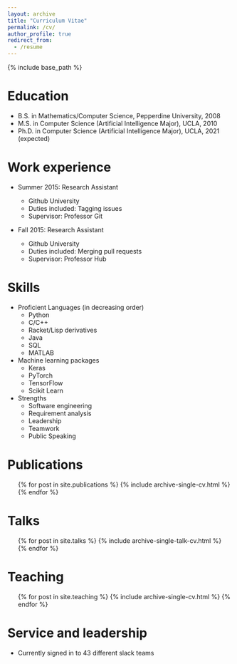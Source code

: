 ```yaml
---
layout: archive
title: "Curriculum Vitae"
permalink: /cv/
author_profile: true
redirect_from:
  - /resume
---
```


{% include base_path %}

Education
======
* B.S. in Mathematics/Computer Science, Pepperdine University, 2008
* M.S. in Computer Science (Artificial Intelligence Major), UCLA, 2010
* Ph.D. in Computer Science (Artificial Intelligence Major), UCLA, 2021 (expected)

Work experience
======
* Summer 2015: Research Assistant
  * Github University
  * Duties included: Tagging issues
  * Supervisor: Professor Git

* Fall 2015: Research Assistant
  * Github University
  * Duties included: Merging pull requests
  * Supervisor: Professor Hub
  
Skills
======
* Proficient Languages (in decreasing order)
  * Python
  * C/C++
  * Racket/Lisp derivatives
  * Java
  * SQL
  * MATLAB
* Machine learning packages
  * Keras
  * PyTorch
  * TensorFlow
  * Scikit Learn
* Strengths
  * Software engineering
  * Requirement analysis
  * Leadership
  * Teamwork
  * Public Speaking

Publications
======
  <ul>{% for post in site.publications %}
    {% include archive-single-cv.html %}
  {% endfor %}</ul>
  
Talks
======
  <ul>{% for post in site.talks %}
    {% include archive-single-talk-cv.html %}
  {% endfor %}</ul>
  
Teaching
======
  <ul>{% for post in site.teaching %}
    {% include archive-single-cv.html %}
  {% endfor %}</ul>
  
Service and leadership
======
* Currently signed in to 43 different slack teams
